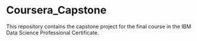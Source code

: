 # Coursera_Capstone
This repository contains the capstone project for the final course in the IBM Data Science Professional Certificate.
